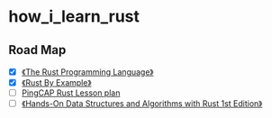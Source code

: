 # how_i_learn_rust

## Road Map

- [x] [《The Rust Programming Language》](https://doc.rust-lang.org/book/)
- [x] [《Rust By Example》](https://doc.rust-lang.org/stable/rust-by-example/)
- [ ] [PingCAP Rust Lesson plan](https://github.com/pingcap/talent-plan/blob/master/rust/docs/lesson-plan.md)
- [ ] [《Hands-On Data Structures and Algorithms with Rust 1st Edition》](https://www.packtpub.com/application-development/hands-data-structures-and-algorithms-rust)